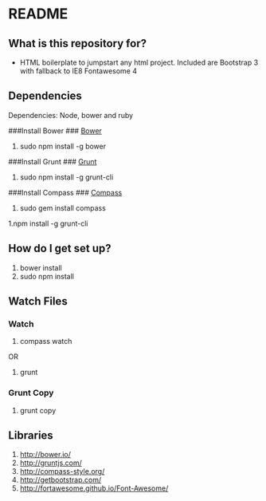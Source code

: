 # README #

## What is this repository for? ##

* HTML boilerplate to jumpstart any html project. Included are
Bootstrap 3 with fallback to IE8
Fontawesome 4 

## Dependencies ##

Dependencies: Node, bower and ruby

###Install Bower ###
[Bower](http://bower.io)

1. sudo npm install -g bower

###Install Grunt ###
[Grunt](http://gruntjs.com/getting-started)

1. sudo npm install -g grunt-cli

###Install Compass ###
[Compass](http://compass-style.org/install/)

1. sudo gem install compass

1.npm install -g grunt-cli

## How do I get set up? ##

1. bower install
2. sudo npm install

## Watch Files ##

### Watch ###
1. compass watch

OR

1. grunt

### Grunt Copy ###

1. grunt copy


## Libraries ##

1. http://bower.io/
2. http://gruntjs.com/
3. http://compass-style.org/
4. http://getbootstrap.com/
5. http://fortawesome.github.io/Font-Awesome/


